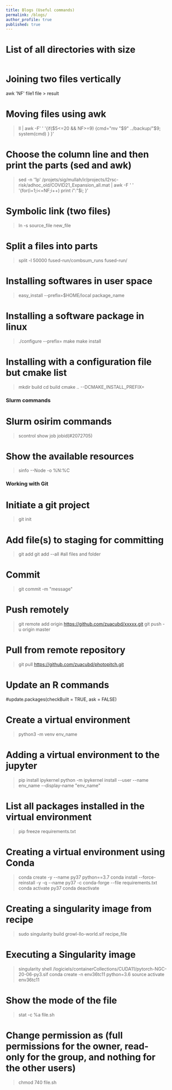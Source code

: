 ```yaml
---
title: Blogs (Useful commands)
permalink: /blogs/
author_profile: true
published: true
---
```


# List of all directories with size
```du -sh *
```

# Joining two files vertically
  awk 'NF' file1 file > result

# Moving files using awk
> ll | awk -F' ' '{if($5<=20 && NF>=9) {cmd="mv "$9" ../backup/"$9; system(cmd) } }'

# Choose the column line and then print the parts (sed and awk)
> sed -n '1p' /projets/sig/mullah/ir/projects/l2rsc-risk/adhoc_old/COVID21_Expansion_all.mat | awk -F ' ' '{for(i=1;i<=NF;i++) print i":"$i; }'

# Symbolic link (two files)
> ln -s source_file new_file

# Split a files into parts
> split -l 50000 fused-run/combsum_runs fused-run/

# Installing softwares in user space
> easy_install --prefix=$HOME/local package_name

# Installing a software package in linux 
> ./configure --prefix=<instalation directory>
> make 
> make install 

# Installing with a configuration file but cmake list
> mkdir build
> cd build
> cmake .. --DCMAKE_INSTALL_PREFIX=<instalation director>

### Slurm commands
# Slurm osirim commands
> scontrol show job jobid(#2072705)

# Show the available resources
> sinfo --Node -o %N:%C

### Working with Git
# Initiate a git project
> git init

# Add file(s) to staging for committing
> git add <filename>
> git add --all #all files and folder

# Commit
> git commit -m "message"

# Push remotely
> git remote add origin https://github.com/zuacubd/xxxxx.git
> git push -u origin master

# Pull from remote repository
> git pull https://github.com/zuacubd/photopitch.git

# Update an R commands
#update.packages(checkBuilt = TRUE, ask = FALSE)

# Create a virtual environment
> python3 -m venv env_name

# Adding a virtual environment to the jupyter
> pip install ipykernel
> python -m ipykernel install --user --name env_name --display-name "env_name"

# List all packages installed in the virtual environment
> pip freeze requirements.txt

# Creating a virtual environment using Conda
> conda create -y --name py37 python==3.7
> conda install --force-reinstall -y -q --name py37 -c conda-forge --file requirements.txt
> conda activate py37
> conda deactivate

# Creating a singularity image from recipe 
> sudo singularity build growl-llo-world.sif recipe_file

# Executing a Singularity image
> singularity shell /logiciels/containerCollections/CUDA11/pytorch-NGC-20-06-py3.sif
> conda create -n env36tc11 python=3.6
> source activate env36tc11

# Show the mode of the file
> stat -c %a file.sh

# Change permission as (full permissions for the owner, read-only for the group, and nothing for the other users)
> chmod 740 file.sh
